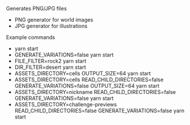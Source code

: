 Generates PNG/JPG files

- PNG generator for world images
- JPG generator for illustrations

Example commands

- yarn start
- GENERATE_VARIATIONS=false yarn start
- FILE_FILTER=rock2 yarn start
- DIR_FILTER=desert yarn start
- ASSETS_DIRECTORY=cells OUTPUT_SIZE=64 yarn start
- ASSETS_DIRECTORY=cells READ_CHILD_DIRECTORIES=false GENERATE_VARIATIONS=false OUTPUT_SIZE=64 yarn start
- ASSETS_DIRECTORY=nickname READ_CHILD_DIRECTORIES=false GENERATE_VARIATIONS=false yarn start
- ASSETS_DIRECTORY=challenge-previews READ_CHILD_DIRECTORIES=false GENERATE_VARIATIONS=false yarn start
